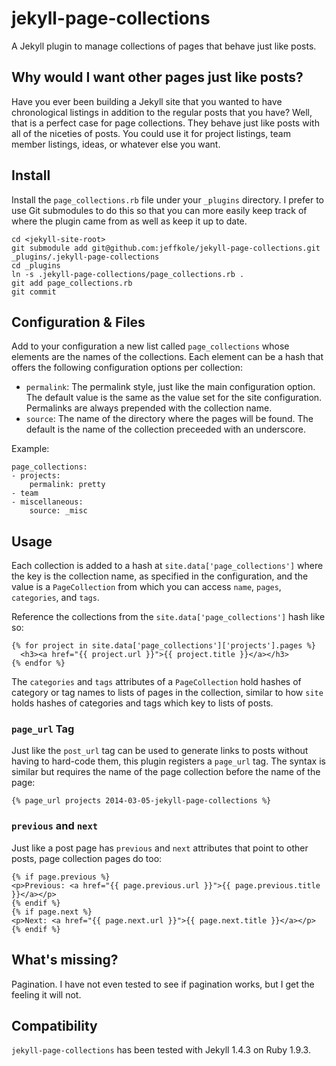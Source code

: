 # jekyll-page-collections

A Jekyll plugin to manage collections of pages that behave just like posts.

## Why would I want other pages just like posts?

Have you ever been building a Jekyll site that you wanted to have chronological
listings in addition to the regular posts that you have?  Well, that is
a perfect case for page collections.  They behave just like posts with all of
the niceties of posts.  You could use it for project listings, team member
listings, ideas, or whatever else you want.

## Install

Install the `page_collections.rb` file under your `_plugins` directory.
I prefer to use Git submodules to do this so that you can more easily keep track
of where the plugin came from as well as keep it up to date.

```
cd <jekyll-site-root>
git submodule add git@github.com:jeffkole/jekyll-page-collections.git _plugins/.jekyll-page-collections
cd _plugins
ln -s .jekyll-page-collections/page_collections.rb .
git add page_collections.rb
git commit
```

## Configuration & Files

Add to your configuration a new list called `page_collections` whose elements
are the names of the collections.  Each element can be a hash that offers the
following configuration options per collection:

* `permalink`: The permalink style, just like the main configuration option. The
  default value is the same as the value set for the site configuration.
  Permalinks are always prepended with the collection name.
* `source`: The name of the directory where the pages will be found.  The
  default is the name of the collection preceeded with an underscore.

Example:

```
page_collections:
- projects:
    permalink: pretty
- team
- miscellaneous:
    source: _misc
```

## Usage

Each collection is added to a hash at `site.data['page_collections']` where the
key is the collection name, as specified in the configuration, and the value is
a `PageCollection` from which you can access `name`, `pages`, `categories`, and
`tags`.

Reference the collections from the `site.data['page_collections']` hash like so:

```
{% for project in site.data['page_collections']['projects'].pages %}
  <h3><a href="{{ project.url }}">{{ project.title }}</a></h3>
{% endfor %}
```

The `categories` and `tags` attributes of a `PageCollection` hold hashes of
category or tag names to lists of pages in the collection, similar to how `site`
holds hashes of categories and tags which key to lists of posts.

### `page_url` Tag

Just like the `post_url` tag can be used to generate links to posts without
having to hard-code them, this plugin registers a `page_url` tag.  The syntax is
similar but requires the name of the page collection before the name of the
page:

```
{% page_url projects 2014-03-05-jekyll-page-collections %}
```

### `previous` and `next`

Just like a post page has `previous` and `next` attributes that point to other
posts, page collection pages do too:

```
{% if page.previous %}
<p>Previous: <a href="{{ page.previous.url }}">{{ page.previous.title }}</a></p>
{% endif %}
{% if page.next %}
<p>Next: <a href="{{ page.next.url }}">{{ page.next.title }}</a></p>
{% endif %}
```

## What's missing?

Pagination.  I have not even tested to see if pagination works, but I get the
feeling it will not.

## Compatibility

`jekyll-page-collections` has been tested with Jekyll 1.4.3 on Ruby 1.9.3.
